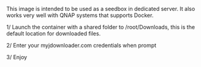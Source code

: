 This image is intended to be used as a seedbox in dedicated server. It also works very well with QNAP systems that supports Docker.

1/ Launch the container with a shared folder to /root/Downloads, this is the default location for downloaded files.

2/ Enter your myjdownloader.com credentials when prompt

3/ Enjoy
